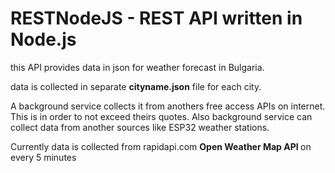 # RESTNodeJS - REST API written in Node.js

this API provides data in json for weather forecast in Bulgaria.

data is collected in separate <b>cityname.json</b> file for each city.

A background service collects it from anothers free access APIs on internet. This is in order to not exceed theirs quotes. Also background service can collect data from another sources like ESP32 weather stations.

Currently data is collected from rapidapi.com <b> Open Weather Map API </b> on every 5 minutes
